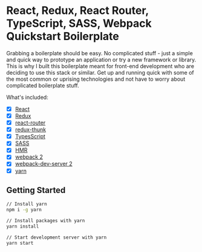 # React, Redux, React Router, TypeScript, SASS, Webpack Quickstart Boilerplate

Grabbing a boilerplate should be easy. No complicated stuff - just a simple and quick way to
prototype an application or try a new framework or library. This is why I built this
boilerplate meant for front-end development who are deciding to use this stack
or similar. Get up and running quick with some of the most common or uprising technologies
and not have to worry about complicated boilerplate stuff.

What's included:
- [x] [React](https://github.com/facebook/react)
- [x] [Redux](https://github.com/reactjs/redux)
- [x] [react-router](https://github.com/ReactTraining/react-router)
- [x] [redux-thunk](https://github.com/gaearon/redux-thunk)
- [x] [TypesScript](https://github.com/Microsoft/TypeScript)
- [x] [SASS](https://github.com/sass/sass)
- [x] [HMR](https://github.com/gaearon/react-hot-loader)
- [x] [webpack 2](https://github.com/webpack/webpack)
- [x] [webpack-dev-server 2](https://github.com/webpack/webpack-dev-server)
- [x] [yarn](https://github.com/yarnpkg/yarn)

## Getting Started
```bash
// Install yarn
npm i -g yarn

// Install packages with yarn
yarn install

// Start development server with yarn
yarn start
```
